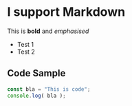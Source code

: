 # I support Markdown

This is **bold** and *emphasised*

* Test 1
* Test 2

## Code Sample

```js
const bla = "This is code";
console.log( bla );
```
